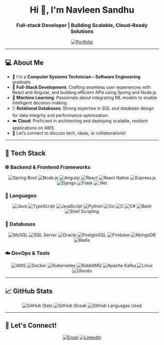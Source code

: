 <h1 align="center">Hi 👋, I'm Navleen Sandhu</h1>
<h3 align="center">Full-stack Developer | Building Scalable, Cloud-Ready Solutions</h3>

<p align="center">
  <a href="https://navleensandhu.github.io/Portfolio/"><img src="https://img.shields.io/badge/Portfolio-visit-blue?style=for-the-badge&logo=firefox&logoColor=white" alt="Portfolio" /></a>
</p>

---

## 💻 About Me
- 🌟 I'm a **Computer Systems Technician – Software Engineering** graduate.
- 🚀 **Full-Stack Development**: Crafting seamless user experiences with React and Angular, and building efficient APIs using Spring and Node.js.  
- 🤖 **Machine Learning**: Passionate about integrating ML models to enable intelligent decision-making.  
- 🗄️ **Relational Databases**: Strong expertise in SQL and database design for data integrity and performance optimization.  
- ☁️ **Cloud**: Proficient in architecting and deploying scalable, resilient applications on AWS.  
- 💬 Let’s connect to discuss tech, ideas, or collaborations!

---

## 🌟 Tech Stack
### 🌐 Backend & Frontend Frameworks
<p align="center">
  <img src="https://img.shields.io/badge/Spring_Boot-6DB33F?style=for-the-badge&logo=spring&logoColor=white" alt="Spring Boot" />
  <img src="https://img.shields.io/badge/Node.js-43853D?style=for-the-badge&logo=node.js&logoColor=white" alt="Node.js" />
  <img src="https://img.shields.io/badge/Angular-DD0031?style=for-the-badge&logo=angular&logoColor=white" alt="Angular" />
  <img src="https://img.shields.io/badge/React-20232A?style=for-the-badge&logo=react&logoColor=61DAFB" alt="React" />
  <img src="https://img.shields.io/badge/React_Native-20232A?style=for-the-badge&logo=react&logoColor=61DAFB" alt="React Native" />
  <img src="https://img.shields.io/badge/Express.js-000000?style=for-the-badge&logo=express&logoColor=white" alt="Express.js" />
  <img src="https://img.shields.io/badge/Django-092E20?style=for-the-badge&logo=django&logoColor=white" alt="Django" />
  <img src="https://img.shields.io/badge/Flask-000000?style=for-the-badge&logo=flask&logoColor=white" alt="Flask" />
  <img src="https://img.shields.io/badge/.Net-512BD4?style=for-the-badge&logo=.net&logoColor=white" alt=".Net" />
</p>

### 📜 Languages
<p align="center">
  <img src="https://img.shields.io/badge/Java-007396?style=for-the-badge&logo=java&logoColor=white" alt="Java" />
  <img src="https://img.shields.io/badge/TypeScript-007ACC?style=for-the-badge&logo=typescript&logoColor=white" alt="TypeScript" />
  <img src="https://img.shields.io/badge/JavaScript-F7DF1E?style=for-the-badge&logo=javascript&logoColor=black" alt="JavaScript" />
  <img src="https://img.shields.io/badge/Python-3776AB?style=for-the-badge&logo=python&logoColor=white" alt="Python" />
  <img src="https://img.shields.io/badge/Go-00ADD8?style=for-the-badge&logo=go&logoColor=white" alt="Go" />
  <img src="https://img.shields.io/badge/C-00599C?style=for-the-badge&logo=c&logoColor=white" alt="C" />
  <img src="https://img.shields.io/badge/C%23-239120?style=for-the-badge&logo=c-sharp&logoColor=white" alt="C#" />
  <img src="https://img.shields.io/badge/Bash-4EAA25?style=for-the-badge&logo=gnu-bash&logoColor=white" alt="Bash" />
  <img src="https://img.shields.io/badge/Shell_Scripting-FFD500?style=for-the-badge&logo=gnu&logoColor=black" alt="Shell Scripting" />
</p>

### 💾 Databases
<p align="center">
  <img src="https://img.shields.io/badge/MySQL-4479A1?style=for-the-badge&logo=mysql&logoColor=white" alt="MySQL" />
  <img src="https://img.shields.io/badge/SQL_Server-CC2927?style=for-the-badge&logo=microsoft-sql-server&logoColor=white" alt="SQL Server" />
  <img src="https://img.shields.io/badge/Oracle-F80000?style=for-the-badge&logo=oracle&logoColor=white" alt="Oracle" />
  <img src="https://img.shields.io/badge/PostgreSQL-316192?style=for-the-badge&logo=postgresql&logoColor=white" alt="PostgreSQL" />
  <img src="https://img.shields.io/badge/firebase-ffca28?style=for-the-badge&logo=firebase&logoColor=white" alt="Firebase" />
  <img src="https://img.shields.io/badge/MongoDB-47A248?style=for-the-badge&logo=mongodb&logoColor=white" alt="MongoDB" />
  <img src="https://img.shields.io/badge/Redis-D9281A?style=for-the-badge&logo=redis&logoColor=white" alt="Redis" />
</p>

### ☁️ DevOps & Tools
<p align="center">
  <img src="https://img.shields.io/badge/AWS-232F3E?style=for-the-badge&logo=amazon-aws&logoColor=white" alt="AWS" />
  <img src="https://img.shields.io/badge/Docker-2496ED?style=for-the-badge&logo=docker&logoColor=white" alt="Docker" />
  <img src="https://img.shields.io/badge/Kubernetes-326CE5?style=for-the-badge&logo=kubernetes&logoColor=white" alt="Kubernetes" />
  <img src="https://img.shields.io/badge/RabbitMQ-FF6600?style=for-the-badge&logo=rabbitmq&logoColor=white" alt="RabbitMQ" />
  <img src="https://img.shields.io/badge/Apache_Kafka-231F20?style=for-the-badge&logo=apache-kafka&logoColor=white" alt="Apache Kafka" />
  <img src="https://img.shields.io/badge/Linux-1793D1?style=for-the-badge&logo=linux&logoColor=white" alt="Linux" />
  <img src="https://img.shields.io/badge/Ubuntu-E95420?style=for-the-badge&logo=ubuntu&logoColor=white" alt="Ubuntu" />
</p>

---

## 📈 GitHub Stats
<p align="center">
  <img src="https://github-readme-stats.vercel.app/api?username=NavleenSandhu&show_icons=true&theme=radical" alt="GitHub Stats" />
  <img src="https://github-readme-streak-stats.herokuapp.com/?user=NavleenSandhu&theme=radical" alt="GitHub Streak" />
  <img src="https://github-readme-stats.vercel.app/api/top-langs/?username=NavleenSandhu&theme=radical&include_all_commits=true&count_private=true" alt="GitHub Languages Used" />
  
</p>

---

## 🌱 Let's Connect!
<p align="center">
  <a href="mailto:navleensandhu2007@gmail.com"><img src="https://img.shields.io/badge/Email-2C3E50?style=for-the-badge&logo=gmail&logoColor=white" alt="Email" /></a>
  <a href="https://www.linkedin.com/in/navleen-sandhu-252b74253"><img src="https://img.shields.io/badge/LinkedIn-blue?style=for-the-badge&logo=linkedin" alt="LinkedIn" /></a>
</p>
